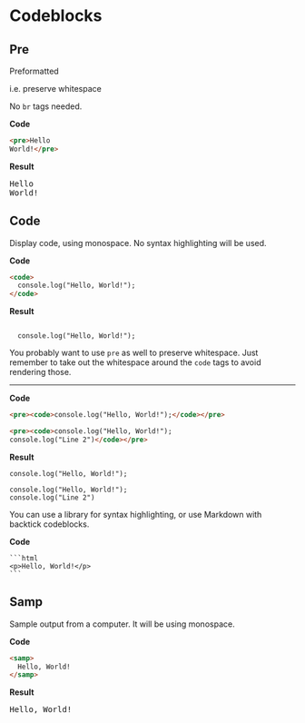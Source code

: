 # Codeblocks

## Pre

Preformatted

i.e. preserve whitespace

No `br` tags needed.

**Code**

```html
<pre>Hello
World!</pre>
```

**Result**

<pre>Hello
World!</pre>


## Code

Display code, using monospace. No syntax highlighting will be used. 

**Code**

```html
<code>
  console.log("Hello, World!");
</code>
```

**Result**

<code>
  console.log("Hello, World!");
</code>

You probably want to use `pre` as well to preserve whitespace. Just remember to take out the whitespace around the `code` tags to avoid rendering those.

---

**Code**

```html
<pre><code>console.log("Hello, World!");</code></pre>

<pre><code>console.log("Hello, World!");
console.log("Line 2")</code></pre>
```

**Result**

<pre><code>console.log("Hello, World!");</code></pre>

<pre><code>console.log("Hello, World!");
console.log("Line 2")</code></pre>

You can use a library for syntax highlighting, or use Markdown with backtick codeblocks.

**Code**

    ```html
    <p>Hello, World!</p>
    ```


## Samp

Sample output from a computer. It will be using monospace.

**Code**

```html
<samp>
  Hello, World!
</samp>
```

**Result**

<samp>
  Hello, World!
</samp>
